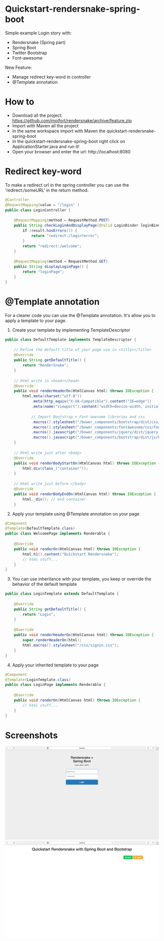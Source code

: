 Quickstart-rendersnake-spring-boot
===========
Simple example Login story with:
- Rendersnake (Spring part)
- Spring Boot
- Twitter Bootstrap
- Font-awesome

New Feature:
- Manage redirect key-word in controller
- @Template annotation

# How to
- Download all the project: https://github.com/moifort/rendersnake/archive/feature.zip
- Import with Maven all the project
- In the same workspace import with Maven the quickstart-rendersnake-spring-boot
- In the quickstart-rendersnake-spring-boot right click on ApplicationStarter.java and run it!
- Open your browser and enter the url: http://localhost:8080

# Redirect key-word
To make a redirect url in the spring controller you can use the 'redirect:/someURL' in the return method.
```java
@Controller
@RequestMapping(value = "/login" )
public class LoginController {
	
	@RequestMapping(method = RequestMethod.POST)
	public String checkLoginAndDisplayPage(@Valid LoginBinder loginBinder, BindingResult result) {
		if (result.hasErrors()) {
			return "redirect:/login?error";
		}
		return "redirect:/welcome";
	}
	
	@RequestMapping(method = RequestMethod.GET)
	public String displayLoginPage() {
		return "loginPage";
	}
}
```
# @Template annotation
For a clearer code you can use the @Template annotation. It's allow you to apply a template to your page. 

1. Create your template by implementing TemplateDescriptor
```java
public class DefaultTemplate implements TemplateDescriptor {
	
	// Define the default title of your page use in <title></title>
	@Override
	public String getDefaultTitle() {
		return "RenderSnake"; 
	}
	
	// Html write in <head></head>
	@Override
	public void renderHeaderOn(HtmlCanvas html) throws IOException {
		html.meta(charset("utf-8"))
		    .meta(http_equiv("X-UA-Compatible").content("IE=edge"))
		    .meta(name("viewport").content("width=device-width, initial-scale=1"))
		     
		    // Import Bootstrap + Font-awesome libraries and css 
		    .macros().stylesheet("/bower_components/bootstrap/dist/css/bootstrap.min.css")
		    .macros().stylesheet("/bower_components/fontawesome/css/font-awesome.min.css")
		    .macros().javascript("/bower_components/jquery/dist/jquery.min.js")
		    .macros().javascript("/bower_components/bootstrap/dist/js/bootstrap.min.js");
	}
	
	// Html write just after <body>
	@Override
	public void renderBodyStartOn(HtmlCanvas html) throws IOException {
		html.div(class_("container")); 
	}
	
	// Html write just before </body>
	@Override
	public void renderBodyEndOn(HtmlCanvas html) throws IOException {
		html._div(); // end container
	}
```

2. Apply your template using @Template annotation on your page
```java
@Component
@Template(DefaultTemplate.class)
public class WelcomePage implements Renderable {

	@Override
	public void renderOn(HtmlCanvas html) throws IOException {
		html.h1().content("Quickstart Rendersnake");
		// html stuff...
	}
}
```

3. You can use inheritance with your template, you keep or override the behavior of the default template
```java
public class LoginTemplate extends DefaultTemplate {
	
	@Override
	public String getDefaultTitle() {
		return "Login";
	}
	
	@Override
	public void renderHeaderOn(HtmlCanvas html) throws IOException {
		super.renderHeaderOn(html);
		html.macros().stylesheet("/css/signin.css");
	}
}
```
4. Apply your inherited template to your page
```java
@Component
@Template(LoginTemplate.class)
public class LoginPage implements Renderable {

	@Override
	public void renderOn(HtmlCanvas html) throws IOException {
		// html stuff...
	}
}
```

# Screenshots
![Login Page](images/LoginPage.png)
![Welcome Page](images/WelcomePage.png)
